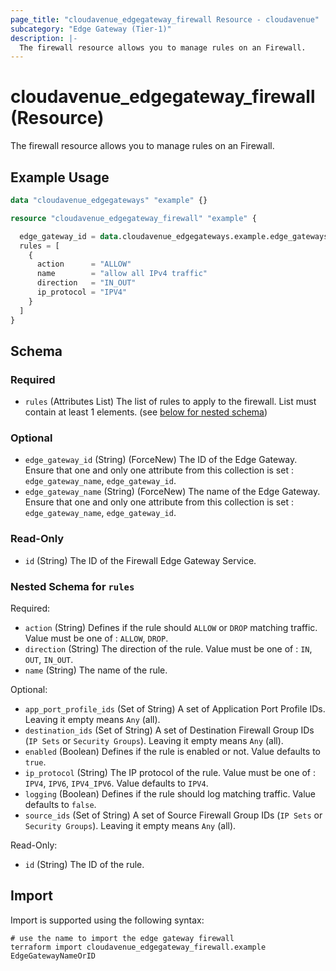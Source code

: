 ```yaml
---
page_title: "cloudavenue_edgegateway_firewall Resource - cloudavenue"
subcategory: "Edge Gateway (Tier-1)"
description: |-
  The firewall resource allows you to manage rules on an Firewall.
---
```


# cloudavenue_edgegateway_firewall (Resource)

The firewall resource allows you to manage rules on an Firewall.

## Example Usage

```terraform
data "cloudavenue_edgegateways" "example" {}

resource "cloudavenue_edgegateway_firewall" "example" {

  edge_gateway_id = data.cloudavenue_edgegateways.example.edge_gateways[0].id
  rules = [
    {
      action      = "ALLOW"
      name        = "allow all IPv4 traffic"
      direction   = "IN_OUT"
      ip_protocol = "IPV4"
    }
  ]
}
```

<!-- schema generated by tfplugindocs -->
## Schema

### Required

- `rules` (Attributes List) The list of rules to apply to the firewall. List must contain at least 1 elements. (see [below for nested schema](#nestedatt--rules))

### Optional

- `edge_gateway_id` (String) (ForceNew) The ID of the Edge Gateway. Ensure that one and only one attribute from this collection is set : `edge_gateway_name`, `edge_gateway_id`.
- `edge_gateway_name` (String) (ForceNew) The name of the Edge Gateway. Ensure that one and only one attribute from this collection is set : `edge_gateway_name`, `edge_gateway_id`.

### Read-Only

- `id` (String) The ID of the Firewall Edge Gateway Service.

<a id="nestedatt--rules"></a>
### Nested Schema for `rules`

Required:

- `action` (String) Defines if the rule should `ALLOW` or `DROP` matching traffic. Value must be one of : `ALLOW`, `DROP`.
- `direction` (String) The direction of the rule. Value must be one of : `IN`, `OUT`, `IN_OUT`.
- `name` (String) The name of the rule.

Optional:

- `app_port_profile_ids` (Set of String) A set of Application Port Profile IDs. Leaving it empty means `Any` (all).
- `destination_ids` (Set of String) A set of Destination Firewall Group IDs (`IP Sets` or `Security Groups`). Leaving it empty means `Any` (all).
- `enabled` (Boolean) Defines if the rule is enabled or not. Value defaults to `true`.
- `ip_protocol` (String) The IP protocol of the rule. Value must be one of : `IPV4`, `IPV6`, `IPV4_IPV6`. Value defaults to `IPV4`.
- `logging` (Boolean) Defines if the rule should log matching traffic. Value defaults to `false`.
- `source_ids` (Set of String) A set of Source Firewall Group IDs (`IP Sets` or `Security Groups`). Leaving it empty means `Any` (all).

Read-Only:

- `id` (String) The ID of the rule.

## Import

Import is supported using the following syntax:
```shell
# use the name to import the edge gateway firewall
terraform import cloudavenue_edgegateway_firewall.example EdgeGatewayNameOrID
```
